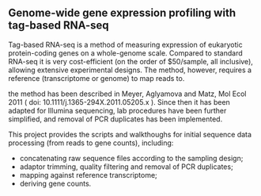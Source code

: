 Genome-wide gene expression profiling with tag-based RNA-seq
------------------------------------------------------------

Tag-based RNA-seq is a method of measuring expression of eukaryotic protein-coding genes on a whole-genome scale. Compared to standard RNA-seq it is very cost-efficient (on the order of $50/sample, all inclusive), allowing extensive experimental designs. The method, however, requires a reference (transcriptome or genome) to map reads to.  

the method has been described in Meyer, Aglyamova and Matz, Mol Ecol 2011 ( doi: 10.1111/j.1365-294X.2011.05205.x ). Since then it has been adapted for Illumina sequencing, lab procedures have been further simplified, and removal of PCR duplicates has been implemented.

This project provides the scripts and walkthoughs for initial sequence data processing (from reads to gene counts), including:
- concatenating raw sequence files according to the sampling design;
- adaptor trimming, quality filtering and removal of PCR duplicates;
- mapping against reference transcriptome;
- deriving gene counts.
